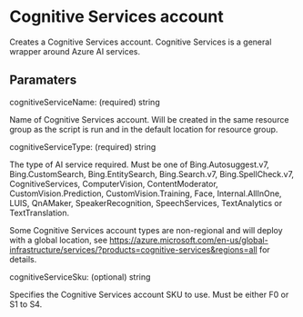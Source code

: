 # Cognitive Services account

Creates a Cognitive Services account.
Cognitive Services is a general wrapper around Azure AI services.

## Paramaters

cognitiveServiceName: (required) string

Name of Cognitive Services account.
Will be created in the same resource group as the script is run and in the default location for resource group.

cognitiveServiceType: (required) string

The type of AI service required.
Must be one of Bing.Autosuggest.v7, Bing.CustomSearch, Bing.EntitySearch, Bing.Search.v7, Bing.SpellCheck.v7, CognitiveServices, ComputerVision, ContentModerator, CustomVision.Prediction, CustomVision.Training, Face, Internal.AllInOne, LUIS, QnAMaker, SpeakerRecognition, SpeechServices, TextAnalytics or TextTranslation.

Some Cognitive Services account types are non-regional and will deploy with a global location,
see https://azure.microsoft.com/en-us/global-infrastructure/services/?products=cognitive-services&regions=all for details.

cognitiveServiceSku: (optional) string

Specifies the Cognitive Services account SKU to use.
Must be either F0 or S1 to S4.
